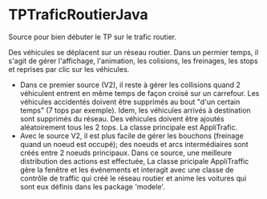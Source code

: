 # TPTraficRoutierJava
Source pour bien débuter le TP sur le trafic routier.

Des véhicules se déplacent sur un réseau routier. Dans un permier temps, il s'agit de gérer l'affichage, l'animation, les colisions, les freinages, les stops et reprises par clic sur les véhicules. 
* Dans ce premier source (V2), il reste à gérer les collisions quand 2 véhiculent entrent en même temps de façon croisé sur un carrefour. Les véhicules accidentés doivent être supprimés au bout "d'un certain temps" (7 tops par exemple). Idem, les véhicules arrivés à destination sont supprimés du réseau. Des véhicules doivent être ajoutés aléatoirement tous les 2 tops.  La classe principale est AppliTrafic.
* Avec le source V2, il est plus facile de gérer les bouchons (freinage quand un noeud est occupé); des noeuds et arcs intermédiaires sont créés entre 2 noeuds principaux. Dans ce source, une meilleure distribution des actions est effectuée, La classe pricipale AppliTraffic gère la fenêtre et les événements et interagit avec une classe de contrôle de traffic qui créé le réseau routier et anime les voitures qui sont eux définis dans les package 'modele'.
